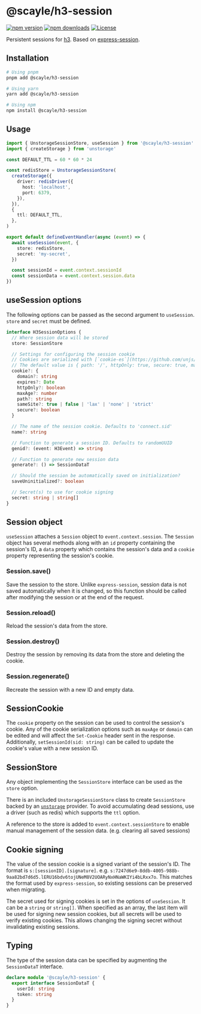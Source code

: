 # @scayle/h3-session

[![npm version][npm-version-src]][npm-version-href]
[![npm downloads][npm-downloads-src]][npm-downloads-href]
[![License][license-src]][license-href]

Persistent sessions for [h3](https://github.com/unjs/h3). Based on [express-session](https://www.npmjs.com/package/express-session).

## Installation

```bash
# Using pnpm
pnpm add @scayle/h3-session

# Using yarn
yarn add @scayle/h3-session

# Using npm
npm install @scayle/h3-session
```

## Usage

```ts
import { UnstorageSessionStore, useSession } from '@scayle/h3-session'
import { createStorage } from 'unstorage'

const DEFAULT_TTL = 60 * 60 * 24

const redisStore = UnstorageSessionStore(
  createStorage({
    driver: redisDriver({
      host: 'localhost',
      port: 6379,
    }),
  }),
  {
    ttl: DEFAULT_TTL,
  },
)

export default defineEventHandler(async (event) => {
  await useSession(event, {
    store: redisStore,
    secret: 'my-secret',
  })

  const sessionId = event.context.sessionId
  const sessionData = event.context.session.data
})
```

## useSession options

The following options can be passed as the second argument to `useSession`. `store` and `secret` must be defined.

```ts
interface H3SessionOptions {
  // Where session data will be stored
  store: SessionStore

  // Settings for configuring the session cookie
  // Cookies are serialized with [`cookie-es`](https://github.com/unjs/cookie-es).
  // The default value is { path: '/', httpOnly: true, secure: true, maxAge: null }.
  cookie?: {
    domain?: string
    expires?: Date
    httpOnly?: boolean
    maxAge?: number
    path?: string
    sameSite?: true | false | 'lax' | 'none' | 'strict'
    secure?: boolean
  }

  // The name of the session cookie. Defaults to 'connect.sid'
  name?: string

  // Function to generate a session ID. Defaults to randomUUID
  genid?: (event: H3Event) => string

  // Function to generate new session data
  generate?: () => SessionDataT

  // Should the session be automatically saved on initialization?
  saveUninitialized?: boolean

  // Secret(s) to use for cookie signing
  secret: string | string[]
}
```

## Session object

`useSession` attaches a `Session` object to `event.context.session`. The `Session` object has several methods along with an `id` property containing the session's ID, a `data` property which contains the session's data and a `cookie` property representing the session's cookie.

### Session.save()

Save the session to the store. Unlike `express-session`, session data is not saved automatically when it is changed, so this function should be called after modifying the session or at the end of the request.

### Session.reload()

Reload the session's data from the store.

### Session.destroy()

Destroy the session by removing its data from the store and deleting the cookie.

### Session.regenerate()

Recreate the session with a new ID and empty data.

## SessionCookie

The `cookie` property on the session can be used to control the session's cookie. Any of the cookie serialization options such as `maxAge` or `domain` can be edited and will affect the `Set-Cookie` header sent in the response. Additionally, `setSessionId(sid: string)` can be called to update the cookie's value with a new session ID.

## SessionStore

Any object implementing the `SessionStore` interface can be used as the `store` option.

There is an included `UnstorageSessionStore` class to create `SessionStore` backed by an [`unstorage`](https://unstorage.unjs.io/) provider. To avoid accumulating dead sessions, use a driver (such as redis) which supports the `ttl` option.

A reference to the store is added to `event.context.sessionStore` to enable manual management of the session data. (e.g. clearing all saved sessions)

## Cookie signing

The value of the session cookie is a signed variant of the session's ID. The format is `s:[sessionID].[signature]`. e.g. `s:7247d6e9-8ddb-4005-988b-9aa82bd7d6d5.lERU16bdv6tojUNeM8V2UOARyNxHNaWKIYi4bLRxx7o`. This matches the format used by `express-session`, so existing sessions can be preserved when migrating.

The secret used for signing cookies is set in the options of `useSession`. It can be a `string` or `string[]`. When specified as an array, the last item will be used for signing new session cookies, but all secrets will be used to verify existing cookies. This allows changing the signing secret without invalidating existing sessions.

## Typing

The type of the session data can be specified by augmenting the `SessionDataT` interface.

```ts
declare module '@scayle/h3-session' {
  export interface SessionDataT {
    userId: string
    token: string
  }
}
```

<!-- Badges -->

[npm-version-src]: https://img.shields.io/npm/v/@scayle/h3-session/latest.svg?style=flat&colorA=18181B&colorB=28CF8D
[npm-version-href]: https://npmjs.com/package/@scayle/h3-session
[npm-downloads-src]: https://img.shields.io/npm/dm/@scayle/h3-session.svg?style=flat&colorA=18181B&colorB=28CF8D
[npm-downloads-href]: https://npmjs.com/package/@scayle/h3-session
[license-src]: https://img.shields.io/npm/l/@scayle/h3-session.svg?style=flat&colorA=18181B&colorB=28CF8D
[license-href]: https://npmjs.com/package/@scayle/h3-session
